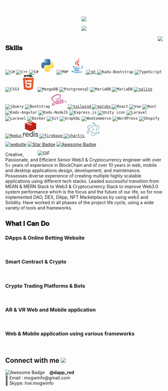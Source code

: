 <div align="center" style="position: relative;">
  <img align="center" src="https://user-images.githubusercontent.com/99034743/159275509-948b78ba-8302-43d6-8eab-a317f3a0a310.jpg" style = "width: -webkit-fill-available;"/>
  <h1 style="position: absolute; color: white; bottom: 15px; transform: translate(-50%, 0); left: 50%">Dapp | DAO | Defi Developer</h1>
</div>
<p align="center">
  <a href="https://github.com/zogmwa"><img src="https://readme-typing-svg.herokuapp.com/?lines=Creative,%20Passionate%20and%20Efficient%20Senior%20blockchain%20Engineer;5+%2B%20years%20of%20hands-on%20experience;10+%2B%20years%20of%20web%20developing%20experience;&center=true&width=800&height=45"></a>
</p>
<img align="right" src="https://visitor-badge.laobi.icu/badge?page_id=justin424.justin424" />
<h1 align="center"></h1>

<h2 font-weight="bold">𝐒𝐤𝐢𝐥𝐥𝐬</h2>
  <div>
     <div align="left">
      <code><img alt="C#" height="50" width="50" src="https://img.icons8.com/color/2x/c-programming.png"></code>
      <code><img  alt="C++" height="50" width="50" src="https://img.icons8.com/color/2x/c-plus-plus-logo.png"></code>
      <code><img  alt="C#" height="50" width="50" src="https://img.icons8.com/color/2x/c-sharp-logo.png"></code>
      <code><img alt="Python" height="50" width="50" src="https://raw.githubusercontent.com/devicons/devicon/master/icons/python/python-original.svg"/></code>
      <code><img  alt="PHP" height="50" width="50" src="https://profilinator.rishav.dev/skills-assets/php-original.svg"/></code>
      <a href="https://www.java.com" target="_blank"> 
        <code><img  alt="java" width="50" height="50" src="https://raw.githubusercontent.com/devicons/devicon/master/icons/java/java-original.svg"/></code>
      </a> 
      <a href="https://www.qt.io/" target="_blank">
        <code><img  alt="qt" width="50" height="50" src="https://upload.wikimedia.org/wikipedia/commons/0/0b/Qt_logo_2016.svg"/></code>
      </a>
      <code><img alt="Kadu-Bootstrap" height="50" width="50" src="https://img.icons8.com/color/2x/javascript.png"/></code>
      <code><img alt="TypeScript" height="50" width="50" src="https://img.icons8.com/color/2x/typescript.png"></code>
      <code><img alt="CSS3" height="50" width="50" src="https://img.icons8.com/color/2x/css3.png"/></code>
      <code><img alt="html5" width="50" height="50" src="https://raw.githubusercontent.com/devicons/devicon/master/icons/html5/html5-original-wordmark.svg"/></code>
      <code><img alt="MongoDB" height="50" width="50" src="https://img.icons8.com/color/2x/mongodb.png"/></code>
      <code><img alt="Postgreesql" height="50" width="50" src="https://img.icons8.com/color/2x/postgreesql.png"/></code>
      <code><img alt="MariaDB" height="50" width="50" src="https://img.icons8.com/fluency/2x/maria-db.png"/></code>
      <code><img alt="MariaDB" height="50" width="50" src="https://img.icons8.com/color/2x/mysql-logo.png"/></code>
       <a href="https://www.sqlite.org/" target="_blank">
         <code><img alt="sqlite" width="50" height="50" src="https://www.vectorlogo.zone/logos/sqlite/sqlite-icon.svg" /></code>
      </a>
      <code><img  alt="jQuery" height="50" width="50" src="https://img.icons8.com/external-tal-revivo-tritone-tal-revivo/344/external-jquery-is-a-javascript-library-designed-to-simplify-html-logo-tritone-tal-revivo.png" /></code>
      <code><img alt="Bootstrap" height="50" width="50" src="https://img.icons8.com/color/2x/bootstrap.png" /></code>
      <a href="https://sass-lang.com" target="_blank"> 
         <code><img  alt="sass" width="50" height="50" src="https://raw.githubusercontent.com/devicons/devicon/master/icons/sass/sass-original.svg"/></code>
      </a>
      <a href="https://tailwindcss.com/" target="_blank"> 
        <code><img alt="tailwind" width="50" height="50" src="https://www.vectorlogo.zone/logos/tailwindcss/tailwindcss-icon.svg"/></code>
      </a>
      <a href="https://www.gatsbyjs.com/" target="_blank">
        <code><img alt="gatsby" width="50" height="50" src="https://www.vectorlogo.zone/logos/gatsbyjs/gatsbyjs-icon.svg"/></code>
      </a> 
      <code><img alt="React" height="50"  width="50" src="https://profilinator.rishav.dev/skills-assets/react-original-wordmark.svg" /></code>
      <code><img alt="Vue" height="50" width="50" src="https://img.icons8.com/color/2x/vue-js.png" /></code>
      <code><img alt="Nuxt" height="50" width="50" src="https://img.icons8.com/external-tal-revivo-color-tal-revivo/2x/external-nuxt-js-a-free-and-open-source-web-application-framework-logo-color-tal-revivo.png" /></code>
      <code><img alt="Kadu-Angular" height="50" width="50" src="https://img.icons8.com/color/2x/angularjs.png" /></code>
      <code><img alt="Kadu-NodeJS" height="50" width="50" src="https://cdn.jsdelivr.net/gh/devicons/devicon/icons/nodejs/nodejs-original.svg" /></code>
      <code><img alt="Express.js" height="50" width="50" src="https://profilinator.rishav.dev/skills-assets/express-original-wordmark.svg" /></code>
      <code><img alt="Unity icon" height="50" width="50" src="https://img.icons8.com/color/2x/django.png" /></code>
      <code><img alt="Laravel" height="50" width="50" src="https://img.icons8.com/fluency/2x/laravel.png" /></code>
      <code><img alt="Laravel" height="50" width="50" src="https://img.icons8.com/external-tal-revivo-color-tal-revivo/2x/external-codeigniter-is-an-open-source-software-rapid-development-web-framework-logo-color-tal-revivo.png" /></code>
      <code><img  alt="Docker" height="50" width="50" src="https://profilinator.rishav.dev/skills-assets/docker-original-wordmark.svg" /></code>
      <code><img alt="Git" height="50"  width="50" src="https://profilinator.rishav.dev/skills-assets/git-scm-icon.svg" /></code>
      <code><img alt="GraphQL" height="50"  width="50"  src="https://profilinator.rishav.dev/skills-assets/graphql.png" /></code>
      <code><img alt="WooCommerce" height="50" width="50"  src="https://profilinator.rishav.dev/skills-assets/woocommerce.png" /></code>
      <code><img alt="WordPress" height="50"  width="50"  src="https://profilinator.rishav.dev/skills-assets/wordpress.png" /></code>
      <code><img alt="Shopify" height="50"  width="50"  src="https://github.com/yurri-yeskov/yurri-yeskov/blob/main/shopify-icon.png"/></code>
      <a href="https://redux.js.org" target="_blank">
        <code><img alt="Redux" height="50" width="50"  src="https://profilinator.rishav.dev/skills-assets/redux-original.svg"  /></code>
      </a>
      <a href="https://redis.io" target="_blank">
        <code><img alt="redis" width="50" height="50" src="https://raw.githubusercontent.com/devicons/devicon/master/icons/redis/redis-original-wordmark.svg"/></code>
      </a>
       <a href="https://firebase.google.com/" target="_blank"> 
         <code><img src="https://www.vectorlogo.zone/logos/firebase/firebase-icon.svg" alt="firebase" width="50" height="50"/></code>
      </a>
      <a href="https://www.chartjs.org" target="_blank"> 
        <code><img alt="chartjs" width="50" height="50" src="https://www.chartjs.org/media/logo-title.svg"/></code>
      </a> 
      <a href="https://www.electronjs.org" target="_blank"> 
        <code><img alt="electron" width="50" height="50" src="https://raw.githubusercontent.com/devicons/devicon/master/icons/electron/electron-original.svg"/></code>
      </a>
    </div>
  </div>
<div style="margin: 10px 0px; border-bottom: solid 1px white;">
  <a href="https://github.com/zogmwa"><img src="https://img.shields.io/static/v1?label=&labelColor=505050&message=findwork&color=%230076D6&style=flat&logo=google-chrome&logoColor=%230076D6" alt="website"/></a>
  <a href="https://github.com/zogmwa"><img src="https://img.shields.io/static/v1?label=%F0%9F%8C%9F&message=If%20Useful&style=style=flat&color=BC4E99" alt="Star Badge"/></a>
  <a href="https://github.com/zogmwa"><img src="https://cdn.rawgit.com/sindresorhus/awesome/d7305f38d29fed78fa85652e3a63e154dd8e8829/media/badge.svg" alt="Awesome Badge"/></a>
</div>
<img align="right" alt="GIF" src="https://camo.githubusercontent.com/fa73289736064aba480d0708da37d7aa183a8c3e2bcc2f58c54285a3bbbeecc1/68747470733a2f2f7777772e61616c7068612e6e65742f77702d636f6e74656e742f75706c6f6164732f323032302f31322f66756c6c2d737461636b2d646576656c6f706d656e742e676966" width="400" />
  <p>

 Creative, Passionate, and Efficient Senior Web3 & Cryptocurrency engineer with over 5+ years of experience in BlockChain and of over 10 years in web, mobile and desktop applications design, development, and maintenance. Possesses diverse experience of creating multiple highly scalable applications using different tech stacks. Leaded successful transition from MEAN & MERN Stack to Web3 & Cryptocurrency Stack to improve Web3.0 system performance which is the focus and the future of our life, so for now implemented DAO, DEX, DApp, NFT Marketplaces by using web3 and Solidity. 
Have worked in all phases of the project life cycle, using a wide variety of tools and frameworks.
</p>

## 𝐖𝐡𝐚𝐭 𝐈 𝐂𝐚𝐧 𝐃𝐨
 
### DApps & Online Betting Website
<br />

### Smart Contract & Crypto
<br />

### Crypto Trading Platforms & Bots
<br />

### AR & VR Web and Mobile application
<br />

### Web & Mobile application using various frameworks
<br />
<h2> Connect with me <img src='https://raw.githubusercontent.com/ShahriarShafin/ShahriarShafin/main/Assets/handshake.gif' width="100px"> </h2>

<div style="display: flex; align-items: center;">
  <img src="https://img.shields.io/badge/Telegram-2CA5E0?style=for-the-badge&logo=telegram&logoColor=white" alt="Awesome Badge"/><b style="margin-left: 15px;">@dapp_red</b>
</div>
📝 Email : mogwinfo@gmail.com <br />
💫 Skype: live:mogwinfo <br />

